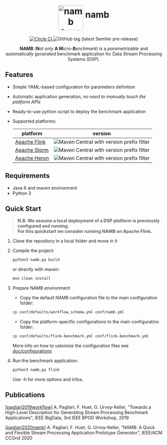 <p align="center" style="text-align:center">
  <h1 align="center">
  <img alt="namb logo" src="https://i.imgur.com/TzDokzP.png" width="80" align="middle"/>
    namb
  </h1>
</p>

<p align="center" style="text-align:center">
  <a href="https://circleci.com/gh/ale93p/namb">
    <img alt="Circle CI" src="https://circleci.com/gh/ale93p/namb.svg?style=svg&circle-token=61b5a845848493f3a460eae0c42bdc489bc63d28"/>
  </a>
  <img alt="GitHub tag (latest SemVer pre-release)" src="https://img.shields.io/github/v/tag/ale93p/namb?label=release&sort=semver">
</p>

     
<p align="center">
    <b>NAMB</b> (<b>N</b><i>ot only</i> <b>A M</b><i>icro-</i><b>B</b><i>enchmark</i>) is a <i>parametrizable</i> and <i>automatically generated</i> benchmark
application for Data Stream Processing Systems (DSP). 
</p>

## Features

* Simple YAML-based configuration for parameters definition
* Automatic application generation, _no need to manually touch the platform APIs_
* Ready-to-use python script to deploy the benchmark application
* Supported platforms:

    | platform | version |
    |------|----|
    | [Apache Flink](https://flink.apache.org/) | ![Maven Central with version prefix filter](https://img.shields.io/maven-central/v/org.apache.flink/flink-java/1.7?style=flat-square) |
    | [Apache Storm](https://storm.apache.org/) | ![Maven Central with version prefix filter](https://img.shields.io/maven-central/v/org.apache.storm/storm-core/1.2?style=flat-square) |
    | [Apache Heron](https://apache.github.io/incubator-heron/) | ![Maven Central with version prefix filter](https://img.shields.io/maven-central/v/com.twitter.heron/heron-api/0.17.svg?style=flat-square) | 

## Requirements

* Java 8 and maven environment
* Python 3

## Quick Start

> **N.B. We assume a local deployment of a DSP platform is previously configured and running.**<br/>
> **For this quickstart we consider running NAMB on Apache Flink.**

1. Clone the repository in a local folder and move in it

2. Compile the project:
     ```bash
     python3 namb.py build
     ```
   or directly with maven:
     ```bash
     mvn clean install
     ```   
3. Prepare NAMB environment
    + Copy the default NAMB configuration file to the main configuration folder:
     ```bash
     cp conf/defaults/workflow_schema.yml conf/namb.yml
     ```   
    + Copy the platform-specific configurations to the main configuratino folder:
     ```bash
     cp conf/defaults/flink-benchmark.yml conf/flink-benchmark.yml
     ```   
    More info on how to ustomize the configuration files see [doc/configurations](https://ale93p.github.io/namb/config) 
  
4. Run the benchmark application:
     ```bash
     python3 namb.py flink
     ```
    Use -h for more options and infos.
    
## Publications

[[pagliari2019workflow](https://hal.archives-ouvertes.fr/hal-02371215/)] A. Pagliari, F. Huet, G. Urvoy-Keller, "Towards a High-Level Description for Generating Stream Processing Benchmark Applications", IEEE BigData, 3rd IEEE BPOD Workshop, 2019

[[pagliari2020namb](https://hal.archives-ouvertes.fr/hal-02483008v1)] A. Pagliari, F. Huet, G. Urvoy-Keller, "NAMB: A Quick and Flexible Stream Processing Application Prototype Generator", IEEE/ACM CCGrid 2020
